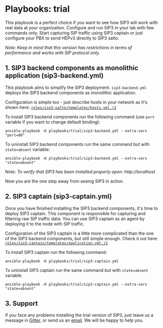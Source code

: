 # Playbooks: trial

This playbook is a perfect choice if you want to see how SIP3 will work with real data at your organization. Configure and run SIP3 in your lab with few commands only. Start capturing SIP traffic using SIP3 captain or just configure your PBX to send HEPv3 directly to SIP3 salto. 

_Note: Keep in mind that this version has restrictions in terms of performance and works with SIP protocol only._

## 1. SIP3 backend components as monolithic application (sip3-backend.yml)

This playbook aims to simplify the SIP3 deployment. `sip3-backend.yml` deploys the SIP3 backend components as monolithic application. 

Configuration is simple too - just describe hosts in your network as it's shown here: [`roles/sip3-salto/templates/hosts.yml.j2`](https://github.com/sip3io/sip3-ansible/blob/master/roles/sip3-salto/templates/hosts.yml.j2)

To install SIP3 backend components run the following command (use `port` variable if you want to change default binding):
```
ansible-playbook -K playbooks/trial/sip3-backend.yml --extra-vars "port=80"
```
To uninstall SIP3 backend components run the same command but with `state=absent` variable:
```
ansible-playbook -K playbooks/trial/sip3-backend.yml --extra-vars "state=absent"
```

_Note: To verify that SIP3 has been installed properly open: http://localhost_

Now you are the one step away from seeing SIP3 in action.

## 2. SIP3 captain (sip3-captain.yml)

Once you have finished installing the SIP3 backend components, it's time to deploy SIP3 captain. This component is responsible for capturing and filtering raw SIP traffic data. You can use SIP3 captain as an agent by deploying it to the node with SIP traffic.

Configuration of the SIP3 captain is a little more complicated than the one of the SIP3 backend components, but still simple enough. Check it out here: [`roles/sip3-captain/templates/application.yml.j2`](https://github.com/sip3io/sip3-ansible/blob/master/roles/sip3-captain/templates/application.yml.j2)

To install SIP3 captain run the following command:
```
ansible-playbook -K playbooks/trial/sip3-captain.yml
```

To uninstall SIP3 captain run the same command but with `state=absent` variable:
```
ansible-playbook -K playbooks/trial/sip3-captain.yml --extra-vars "state=absent"
```

## 3. Support

If you face any problems installing the trial version of SIP3, just leave us a message in [Gitter](https://try.count.ly/at/6c2b2cf55c9e42f7835e8df7d990dfdfcdd4a5db), or send us an [email](mailto:support@sip3.io). We will be happy to help you.
